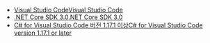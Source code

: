* [<span data-ttu-id="bfd6f-101">Visual Studio Code</span><span class="sxs-lookup"><span data-stu-id="bfd6f-101">Visual Studio Code</span></span>](https://code.visualstudio.com/)
* [<span data-ttu-id="bfd6f-102">.NET Core SDK 3.0</span><span class="sxs-lookup"><span data-stu-id="bfd6f-102">.NET Core SDK 3.0</span></span>](https://dotnet.microsoft.com/download/dotnet-core/3.0)
* [<span data-ttu-id="bfd6f-103">C# for Visual Studio Code 버전 1.17.1 이상</span><span class="sxs-lookup"><span data-stu-id="bfd6f-103">C# for Visual Studio Code version 1.17.1 or later</span></span>](https://marketplace.visualstudio.com/items?itemName=ms-vscode.csharp)